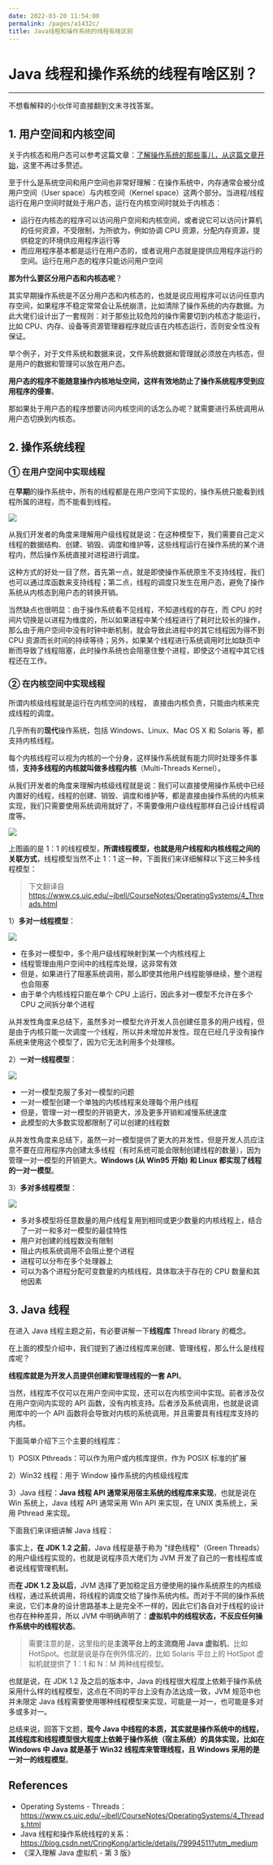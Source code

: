 ```yaml
---
date: 2022-03-20 11:54:00
permalink: /pages/a1432c/
title: Java线程和操作系统的线程有啥区别
---
```

# Java 线程和操作系统的线程有啥区别？

---

不想看解释的小伙伴可直接翻到文末寻找答案。

## 1. 用户空间和内核空间

关于内核态和用户态可以参考这篇文章：[了解操作系统的那些事儿，从这篇文章开始](https://mp.weixin.qq.com/s/SHALDyqqR0-B0VD63Qp9gg)，这里不再过多赘述。

至于什么是系统空间和用户空间也非常好理解：在操作系统中，内存通常会被分成用户空间（User space）与内核空间（Kernel space）这两个部分。当进程/线程运行在用户空间时就处于用户态，运行在内核空间时就处于内核态：

- 运行在内核态的程序可以访问用户空间和内核空间，或者说它可以访问计算机的任何资源，不受限制，为所欲为，例如协调 CPU 资源，分配内存资源，提供稳定的环境供应用程序运行等
- 而应用程序基本都是运行在用户态的，或者说用户态就是提供应用程序运行的空间。运行在用户态的程序只能访问用户空间

**那为什么要区分用户态和内核态呢**？

其实早期操作系统是不区分用户态和内核态的，也就是说应用程序可以访问任意内存空间，如果程序不稳定常常会让系统崩溃，比如清除了操作系统的内存数据。为此大佬们设计出了一套规则：对于那些比较危险的操作需要切到内核态才能运行，比如 CPU、内存、设备等资源管理器程序就应该在内核态运行，否则安全性没有保证。

举个例子，对于文件系统和数据来说，文件系统数据和管理就必须放在内核态，但是用户的数据和管理可以放在用户态。

**用户态的程序不能随意操作内核地址空间，这样有效地防止了操作系统程序受到应用程序的侵害**。

那如果处于用户态的程序想要访问内核空间的话怎么办呢？就需要进行系统调用从用户态切换到内核态。

## 2. 操作系统线程

### ① 在用户空间中实现线程

在**早期**的操作系统中，所有的线程都是在用户空间下实现的，操作系统只能看到线程所属的进程，而不能看到线程。

![](https://cs-wiki.oss-cn-shanghai.aliyuncs.com/img/20210418213806.png)

从我们开发者的角度来理解用户级线程就是说：在这种模型下，我们需要自己定义线程的数据结构、创建、销毁、调度和维护等，这些线程运行在操作系统的某个进程内，然后操作系统直接对进程进行调度。

这种方式的好处一目了然，首先第一点，就是即使操作系统原生不支持线程，我们也可以通过库函数来支持线程；第二点，线程的调度只发生在用户态，避免了操作系统从内核态到用户态的转换开销。

当然缺点也很明显：由于操作系统看不见线程，不知道线程的存在，而 CPU 的时间片切换是以进程为维度的，所以如果进程中某个线程进行了耗时比较长的操作，那么由于用户空间中没有时钟中断机制，就会导致此进程中的其它线程因为得不到 CPU 资源而长时间的持续等待；另外，如果某个线程进行系统调用时比如缺页中断而导致了线程阻塞，此时操作系统也会阻塞住整个进程，即使这个进程中其它线程还在工作。

### ② 在内核空间中实现线程

所谓内核级线程就是运行在内核空间的线程， 直接由内核负责，只能由内核来完成线程的调度。

几乎所有的**现代**操作系统，包括 Windows、Linux、Mac OS X 和 Solaris 等，都支持内核线程。

每个内核线程可以视为内核的一个分身，这样操作系统就有能力同时处理多件事情，**支持多线程的内核就叫做多线程内核**（Multi-Threads Kernel）。

从我们开发者的角度来理解内核级线程就是说：我们可以直接使用操作系统中已经内置好的线程，线程的创建、销毁、调度和维护等，都是直接由操作系统的内核来实现，我们只需要使用系统调用就好了，不需要像用户级线程那样自己设计线程调度等。

![](https://cs-wiki.oss-cn-shanghai.aliyuncs.com/img/20210418214229.png)

上图画的是 1：1 的线程模型，**所谓线程模型，也就是用户线程和内核线程之间的关联方式**，线程模型当然不止 1：1 这一种，下面我们来详细解释以下这三种多线程模型：

> 下文翻译自 https://www.cs.uic.edu/~jbell/CourseNotes/OperatingSystems/4_Threads.html

1）**多对一线程模型**：

![](https://cs-wiki.oss-cn-shanghai.aliyuncs.com/img/20210418222101.png)

- 在多对一模型中，多个用户级线程映射到某一个内核线程上
- 线程管理由用户空间中的线程库处理，这非常有效
- 但是，如果进行了阻塞系统调用，那么即使其他用户线程能够继续，整个进程也会阻塞
- 由于单个内核线程只能在单个 CPU 上运行，因此多对一模型不允许在多个 CPU 之间拆分单个进程

从并发性角度来总结下，虽然多对一模型允许开发人员创建任意多的用户线程，但是由于内核只能一次调度一个线程，所以并未增加并发性。现在已经几乎没有操作系统来使用这个模型了，因为它无法利用多个处理核。

2）**一对一线程模型**：

![](https://cs-wiki.oss-cn-shanghai.aliyuncs.com/img/20210418222219.png)



- 一对一模型克服了多对一模型的问题
- 一对一模型创建一个单独的内核线程来处理每个用户线程
- 但是，管理一对一模型的开销更大，涉及更多开销和减慢系统速度
- 此模型的大多数实现都限制了可以创建的线程数

从并发性角度来总结下，虽然一对一模型提供了更大的并发性，但是开发人员应注意不要在应用程序内创建太多线程（有时系统可能会限制创建线程的数量），因为管理一对一模型的开销更大。**Windows (从 Win95 开始) 和 Linux 都实现了线程的一对一模型**。

3）**多对多线程模型**：

![](https://cs-wiki.oss-cn-shanghai.aliyuncs.com/img/20210418222230.png)

- 多对多模型将任意数量的用户线程复用到相同或更少数量的内核线程上，结合了一对一和多对一模型的最佳特性
- 用户对创建的线程数没有限制
- 阻止内核系统调用不会阻止整个进程
- 进程可以分布在多个处理器上
- 可以为各个进程分配可变数量的内核线程，具体取决于存在的 CPU 数量和其他因素

## 3. Java 线程

在进入 Java 线程主题之前，有必要讲解一下**线程库** Thread library 的概念。

在上面的模型介绍中，我们提到了通过线程库来创建、管理线程，那么什么是线程库呢？

**线程库就是为开发人员提供创建和管理线程的一套 API**。

当然，线程库不仅可以在用户空间中实现，还可以在内核空间中实现。前者涉及仅在用户空间内实现的 API 函数，没有内核支持。后者涉及系统调用，也就是说调用库中的一个 API 函数将会导致对内核的系统调用，并且需要具有线程库支持的内核。

下面简单介绍下三个主要的线程库：

1）POSIX Pthreads：可以作为用户或内核库提供，作为 POSIX 标准的扩展

2）Win32 线程：用于 Window 操作系统的内核级线程库

3）Java 线程：**Java 线程 API 通常采用宿主系统的线程库来实现**，也就是说在 Win 系统上，Java 线程 API 通常采用 Win API 来实现，在 UNIX 类系统上，采用 Pthread 来实现。

下面我们来详细讲解 Java 线程：

事实上，**在 JDK 1.2 之前**，Java 线程是基于称为 "绿色线程"（Green Threads）的用户级线程实现的，也就是说程序员大佬们为 JVM 开发了自己的一套线程库或者说线程管理机制。

而**在 JDK 1.2 及以后**，JVM 选择了更加稳定且方便使用的操作系统原生的内核级线程，通过系统调用，将线程的调度交给了操作系统内核。而对于不同的操作系统来说，它们本身的设计思路基本上是完全不一样的，因此它们各自对于线程的设计也存在种种差异，所以 JVM 中明确声明了：**虚拟机中的线程状态，不反应任何操作系统中的线程状态**。

> 需要注意的是，这里指的是**主流平台上的主流商用 Java 虚拟机**，比如 HotSpot。也就是说是存在例外情况的，比如 Solaris 平台上的 HotSpot 虚拟机就提供了 1：1 和 N：M 两种线程模型。

也就是说，在 JDK 1.2 及之后的版本中，Java 的线程很大程度上依赖于操作系统采用什么样的线程模型，这点在不同的平台上没有办法达成一致，JVM 规范中也并未限定 Java 线程需要使用哪种线程模型来实现，可能是一对一，也可能是多对多或多对一。

总结来说，回答下文题，**现今 Java 中线程的本质，其实就是操作系统中的线程，其线程库和线程模型很大程度上依赖于操作系统（宿主系统）的具体实现，比如在 Windows 中 Java 就是基于 Win32 线程库来管理线程，且 Windows 采用的是一对一的线程模型**。

## References

- Operating Systems - Threads：https://www.cs.uic.edu/~jbell/CourseNotes/OperatingSystems/4_Threads.html
- Java 线程和操作系统线程的关系：https://blog.csdn.net/CringKong/article/details/79994511?utm_medium
- 《深入理解 Java 虚拟机 - 第 3 版》